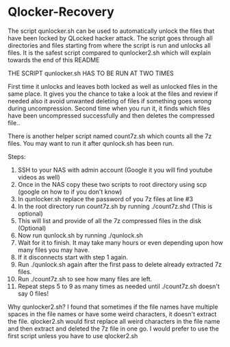 # Qlocker-Recovery

The script qunlocker.sh can be used to automatically unlock the files that have been locked by QLocked hacker attack. The script goes through all directories and files starting from where the script is run and unlocks all files. It is the safest script compared to qunlocker2.sh which will explain towards the end of this README

THE SCRIPT qunlocker.sh HAS TO BE RUN AT TWO TIMES

First time it unlocks and leaves both locked as well as unlocked files in the same place. It gives you the chance to take a look at the files and review if needed also it avoid unwanted deleting of files if something goes wrong during uncompression. Second time when you run it, it finds which files have been uncompressed successfully and then deletes the compressed file..

There is another helper script named count7z.sh which counts all the 7z files. You may want to run it after qunlock.sh has been run.

Steps:
1) SSH to your NAS with admin account (Google it you will find youtube videos as well)
2) Once in the NAS copy these two scripts to root directory using scp (google on how to if you don't know)
3) In qunlocker.sh replace the password of you 7z files at line #3
4) In the root directory run count7z.sh by running ./count7z.shd (This is optional)
5) This will list and provide of all the 7z compressed files in the disk (Optional)
6) Now run qunlock.sh by running ./qunlock.sh
7) Wait for it to finish. It may take many hours or even depending upon how many files you may have.
8) If it disconnects start with step 1 again.
9) Run ./qunlock.sh again after the first pass to delete already extracted 7z files.
10) Run ./count7z.sh to see how many files are left. 
11) Repeat steps 5 to 9 as many times as needed until ./count7z.sh doesn't say 0 files!


Why qunlocker2.sh?
I found that sometimes if the file names have multiple spaces in the file names or have some weird characters, it doesn't extract the file. qlocker2.sh would first replace all weird characters in the file name and then extract and deleted the 7z file in one go. I would prefer to use the first script unless you have to use qlocker2.sh

